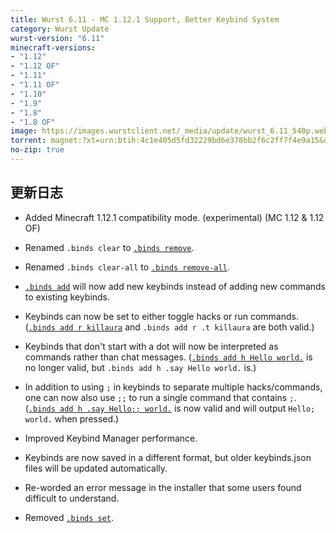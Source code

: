 ```yaml
---
title: Wurst 6.11 - MC 1.12.1 Support, Better Keybind System
category: Wurst Update
wurst-version: "6.11"
minecraft-versions:
- "1.12"
- "1.12 OF"
- "1.11"
- "1.11 OF"
- "1.10"
- "1.9"
- "1.8"
- "1.8 OF"
image: https://images.wurstclient.net/_media/update/wurst_6.11_540p.webp
torrent: magnet:?xt=urn:btih:4c1e405d5fd32229bd6e378bb2f6c2ff7f4e9a15&dn=Wurst%206.11&tr=udp%3a%2f%2ftracker.opentrackr.org%3a1337%2fannounce&tr=udp%3a%2f%2f9.rarbg.com%3a2810%2fannounce&tr=udp%3a%2f%2fopen.tracker.cl%3a1337%2fannounce&tr=udp%3a%2f%2ftracker.openbittorrent.com%3a6969%2fannounce&tr=udp%3a%2f%2fexodus.desync.com%3a6969%2fannounce&tr=http%3a%2f%2ftracker.openbittorrent.com%3a80%2fannounce&tr=http%3a%2f%2fopenbittorrent.com%3a80%2fannounce&tr=udp%3a%2f%2fwww.torrent.eu.org%3a451%2fannounce&tr=udp%3a%2f%2ftracker.torrent.eu.org%3a451%2fannounce&tr=udp%3a%2f%2ftracker.tiny-vps.com%3a6969%2fannounce&tr=udp%3a%2f%2fretracker.lanta-net.ru%3a2710%2fannounce&tr=udp%3a%2f%2fopen.stealth.si%3a80%2fannounce&tr=udp%3a%2f%2ftracker1.bt.moack.co.kr%3a80%2fannounce&tr=udp%3a%2f%2ftracker.pomf.se%3a80%2fannounce&tr=udp%3a%2f%2ftracker.moeking.me%3a6969%2fannounce&tr=udp%3a%2f%2ftracker.dler.org%3a6969%2fannounce&tr=udp%3a%2f%2fretracker.netbynet.ru%3a2710%2fannounce&tr=udp%3a%2f%2fopentor.org%3a2710%2fannounce&tr=udp%3a%2f%2fexplodie.org%3a6969%2fannounce
no-zip: true
---
```

## 更新日志

- Added Minecraft 1.12.1 compatibility mode. (experimental) (MC 1.12 & 1.12 OF)

- Renamed `.binds clear` to [`.binds remove`](https://wurst.wiki/cmd/binds).

- Renamed `.binds clear-all` to [`.binds remove-all`](https://wurst.wiki/cmd/binds).

- [`.binds add`](https://wurst.wiki/cmd/binds) will now add new keybinds instead of adding new commands to existing keybinds.

- Keybinds can now be set to either toggle hacks or run commands. ([`.binds add r killaura`](https://wurst.wiki/cmd/binds) and `.binds add r .t killaura` are both valid.)

- Keybinds that don't start with a dot will now be interpreted as commands rather than chat messages. ([`.binds add h Hello world.`](https://wurst.wiki/cmd/binds) is no longer valid, but `.binds add h .say Hello world.` is.)

- In addition to using `;` in keybinds to separate multiple hacks/commands, one can now also use `;;` to run a single command that contains `;`. ([`.binds add h .say Hello;; world.`](https://wurst.wiki/cmd/binds) is now valid and will output `Hello; world.` when pressed.)

- Improved Keybind Manager performance.

- Keybinds are now saved in a different format, but older keybinds.json files will be updated automatically.

- Re-worded an error message in the installer that some users found difficult to understand.

- Removed [`.binds set`](https://wurst.wiki/cmd/binds).
